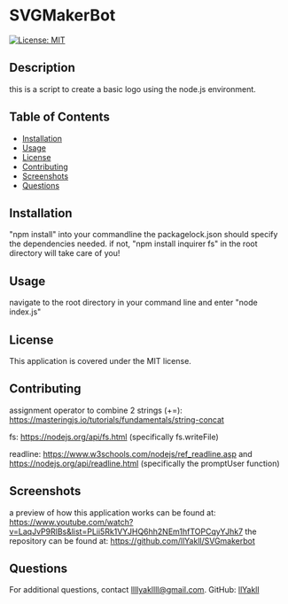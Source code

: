 
# SVGMakerBot
[![License: MIT](https://img.shields.io/badge/License-MIT-yellow.svg)](https://opensource.org/licenses/MIT)

## Description
this is a script to create a basic logo using the node.js environment.

## Table of Contents
- [Installation](#installation)
- [Usage](#usage)
- [License](#license)
- [Contributing](#contributing)
- [Screenshots](#screenshots)
- [Questions](#questions)

## Installation
"npm install" into your commandline the packagelock.json should specify the dependencies needed. if not, "npm install inquirer fs" in the root directory will take care of you!

## Usage
navigate to the root directory in your command line and enter "node index.js"

## License
This application is covered under the MIT license.

## Contributing
assignment operator to combine 2 strings (+=):
https://masteringjs.io/tutorials/fundamentals/string-concat

fs:
https://nodejs.org/api/fs.html (specifically fs.writeFile)

readline: https://www.w3schools.com/nodejs/ref_readline.asp and https://nodejs.org/api/readline.html (specifically the promptUser function)

## Screenshots
a preview of how this application works can be found at: https://www.youtube.com/watch?v=LaqJvP9RlBs&list=PLii5Rk1VYJHQ6hh2NEm1hfTOPCqyYJhk7
the repository can be found at: https://github.com/llYakll/SVGmakerbot
## Questions
For additional questions, contact llllyakllll@gmail.com.
GitHub: [llYakll](https://github.com/llYakll)



